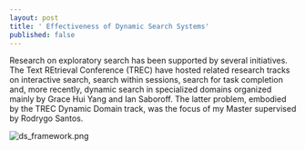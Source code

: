 ```yaml
---
layout: post
title: ' Effectiveness of Dynamic Search Systems'
published: false
---
```


Research on exploratory search has been supported by several initiatives. The Text REtrieval Conference (TREC) have hosted related research tracks on interactive search, search within sessions, search for task completion and, more recently, dynamic search in specialized domains organized mainly by Grace Hui Yang and Ian Saboroff.  The latter problem, embodied by the TREC Dynamic Domain track, was the focus of my Master supervised by Rodrygo Santos.


![ds_framework.png]({{site.baseurl}}/img/ds_framework.png)

## 
